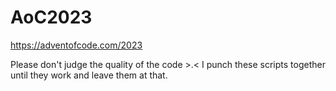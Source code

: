 # AoC2023
https://adventofcode.com/2023

Please don't judge the quality of the code >.< I punch these scripts together until they work and leave them at that.
